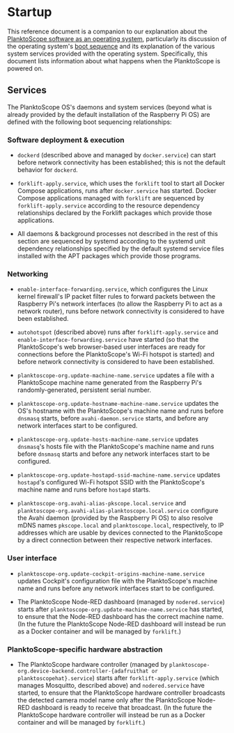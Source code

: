 # Startup

This reference document is a companion to our explanation about the [PlanktoScope software as an operating system](../reference/architecture/os.md), particularly its discussion of the operating system's [boot sequence](../reference/architecture/os.md#boot-sequence) and its explanation of the various system services provided with the operating system. Specifically, this document lists information about what happens when the PlanktoScope is powered on.

## Services

The PlanktoScope OS's daemons and system services (beyond what is already provided by the default installation of the Raspberry Pi OS) are defined with the following boot sequencing relationships:

### Software deployment & execution

- `dockerd` (described above and managed by `docker.service`) can start before network connectivity has been established; this is not the default behavior for `dockerd`.

- `forklift-apply.service`, which uses the `forklift` tool to start all Docker Compose applications, runs after `docker.service` has started. Docker Compose applications managed with `forklift` are sequenced by `forklift-apply.service` according to the resource dependency relationships declared by the Forklift packages which provide those applications.

- All daemons & background processes not described in the rest of this section are sequenced by systemd according to the systemd unit dependency relationships specified by the default systemd service files installed with the APT packages which provide those programs.

### Networking

- `enable-interface-forwarding.service`, which configures the Linux kernel firewall's IP packet filter rules to forward packets between the Raspberry Pi's network interfaces (to allow the Raspberry Pi to act as a network router), runs before network connectivity is considered to have been established.

- `autohotspot` (described above) runs after `forklift-apply.service` and `enable-interface-forwarding.service` have started (so that the PlanktoScope's web browser-based user interfaces are ready for connections before the PlanktoScope's Wi-Fi hotspot is started) and before network connectivity is considered to have been established.

- `planktoscope-org.update-machine-name.service` updates a file with a PlanktoScope machine name generated from the Raspberry Pi's randomly-generated, persistent serial number.

- `planktoscope-org.update-hostname-machine-name.service` updates the OS's hostname with the PlanktoScope's machine name and runs before `dnsmasq` starts, before `avahi-daemon.service` starts, and before any network interfaces start to be configured.

- `planktoscope-org.update-hosts-machine-name.service` updates `dnsmasq`'s hosts file with the PlanktoScope's machine name and runs before `dnsmasq` starts and before any network interfaces start to be configured.

- `planktoscope-org.update-hostapd-ssid-machine-name.service` updates `hostapd`'s configured Wi-Fi hotspot SSID with the PlanktoScope's machine name and runs before `hostapd` starts.

- `planktoscope-org.avahi-alias-pkscope.local.service` and `planktoscope-org.avahi-alias-planktoscope.local.service` configure the Avahi daemon (provided by the Raspberry Pi OS) to also resolve mDNS names `pkscope.local` and `planktoscope.local`, respectively, to IP addresses which are usable by devices connected to the PlanktoScope by a direct connection between their respective network interfaces.

### User interface

- `planktoscope-org.update-cockpit-origins-machine-name.service` updates Cockpit's configuration file with the PlanktoScope's machine name and runs before any network interfaces start to be configured.

- The PlanktoScope Node-RED dashboard (managed by `nodered.service`) starts after `planktoscope-org.update-machine-name.service` has started, to ensure that the Node-RED dashboard has the correct machine name. (In the future the PlanktoScope Node-RED dashboard will instead be run as a Docker container and will be managed by `forklift`.)

### PlanktoScope-specific hardware abstraction

- The PlanktoScope hardware controller (managed by `planktoscope-org.device-backend.controller-{adafruithat or planktoscopehat}.service`) starts after `forklift-apply.service` (which manages Mosquitto, described above) and `nodered.service` have started, to ensure that the PlanktoScope hardware controller broadcasts the detected camera model name only after the PlanktoScope Node-RED dashboard is ready to receive that broadcast. (In the future the PlanktoScope hardware controller will instead be run as a Docker container and will be managed by `forklift`.)
